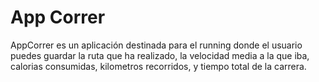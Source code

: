 # App Correr
AppCorrer es un aplicación destinada para el running donde el usuario puedes guardar la ruta que ha realizado,
la velocidad media a la que iba, calorias consumidas, kilometros recorridos, y tiempo total de la carrera.

